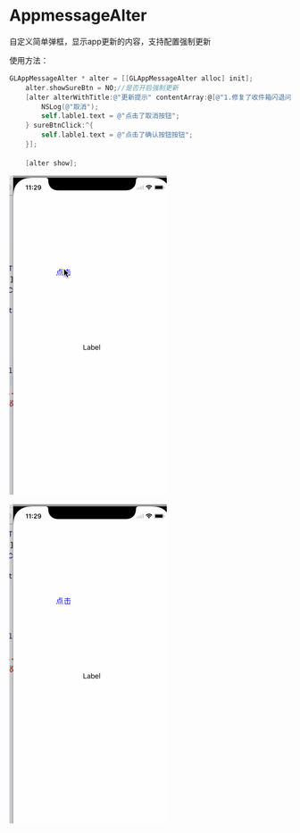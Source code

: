 
# AppmessageAlter



自定义简单弹框，显示app更新的内容，支持配置强制更新


使用方法：

```objective-c
GLAppMessageAlter * alter = [[GLAppMessageAlter alloc] init];
    alter.showSureBtn = NO;//是否开启强制更新
    [alter alterWithTitle:@"更新提示" contentArray:@[@"1.修复了收件箱闪退问题",@"2.增加新功能",@"3.这个app是关于收发短信的便捷app，所以你们好好用",@"4.这个app是关于收发短信的便捷app，所以你们好好用"] cancel:@"取消" sure:@"去更新" cancelBtnClick:^{
        NSLog(@"取消");
        self.lable1.text = @"点击了取消按钮";
    } sureBtnClick:^{
        self.lable1.text = @"点击了确认按钮按钮";
    }];
    
    [alter show];
```



![alter2](https://github.com/shageigei/AppmessageAlter/blob/master/alter2.gif)

![alter](https://github.com/shageigei/AppmessageAlter/blob/master/alter.gif)